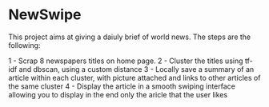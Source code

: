 # NewSwipe
This project aims at giving a daiuly brief of world news. 
The steps are the following: 

1 - Scrap 8 newspapers titles on home page.
2 - Cluster the titles using tf-idf and dbscan, using a custom distance
3 - Locally save a summary of an article within each cluster, with picture attached and links to other articles of the same cluster
4 - Display the article in a smooth swiping interface allowing you to display in the end only the aricle that the user likes
